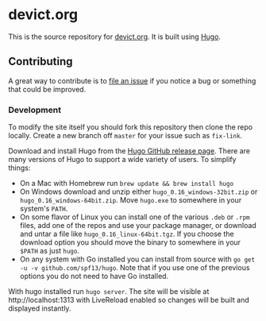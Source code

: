 # devict.org

This is the source repository for [devict.org](http://devict.org). It is built
using [Hugo][hugo].

## Contributing

A great way to contribute is to [file an issue][issues] if you notice a bug or
something that could be improved.

### Development

To modify the site itself you should fork this repository then clone the repo
locally. Create a new branch off `master` for your issue such as `fix-link`.

Download and install Hugo from the [Hugo GitHub release page][hugo-release].
There are many versions of Hugo to support a wide variety of users. To
simplify things:

* On a Mac with Homebrew run `brew update && brew install hugo`
* On Windows download and unzip either `hugo_0.16_windows-32bit.zip` or
  `hugo_0.16_windows-64bit.zip`. Move `hugo.exe` to somewhere in your
  system's `PATH`.
* On some flavor of Linux you can install one of the various `.deb` or `.rpm`
  files, add one of the repos and use your package manager, or download and
  untar a file like `hugo_0.16_linux-64bit.tgz`. If you choose the download
  option you should move the binary to somewhere in your `$PATH` as just
  `hugo`.
* On any system with Go installed you can install from source with `go
  get -u -v github.com/spf13/hugo`. Note that if you use one of the
  previous options you do not need to have Go installed.

With hugo installed run `hugo server`. The site will be visible at
http://localhost:1313 with LiveReload enabled so changes will be built
and displayed instantly.

[hugo]: https://gohugo.io "Hugo"
[hugo-release]: https://github.com/spf13/hugo/releases "Hugo Releases"
[issues]: https://github.com/devict/devict.org/issues "devICT.org issues"
